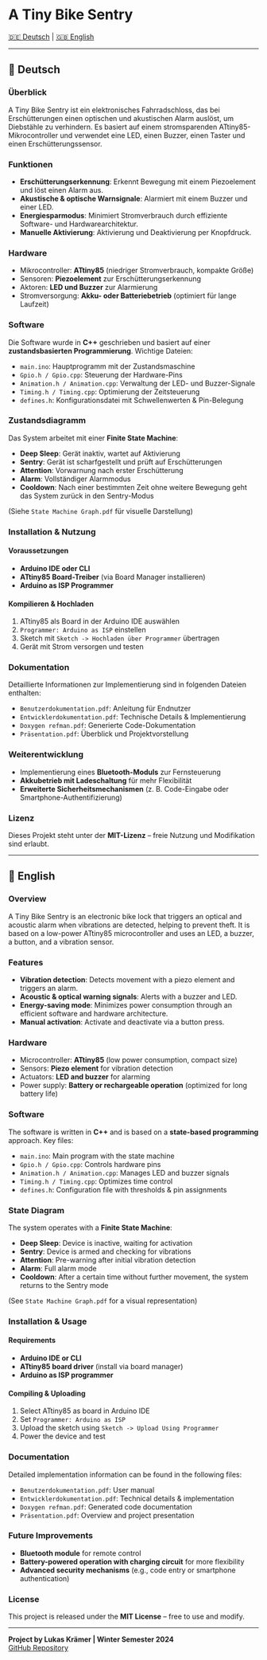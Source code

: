# A Tiny Bike Sentry

[🇩🇪 Deutsch](#-deutsch) | [🇬🇧 English](#-english)

---

## 📌 Deutsch

### Überblick
A Tiny Bike Sentry ist ein elektronisches Fahrradschloss, das bei Erschütterungen einen optischen und akustischen Alarm auslöst, um Diebstähle zu verhindern. Es basiert auf einem stromsparenden ATtiny85-Mikrocontroller und verwendet eine LED, einen Buzzer, einen Taster und einen Erschütterungssensor.

### Funktionen
- **Erschütterungserkennung**: Erkennt Bewegung mit einem Piezoelement und löst einen Alarm aus.
- **Akustische & optische Warnsignale**: Alarmiert mit einem Buzzer und einer LED.
- **Energiesparmodus**: Minimiert Stromverbrauch durch effiziente Software- und Hardwarearchitektur.
- **Manuelle Aktivierung**: Aktivierung und Deaktivierung per Knopfdruck.

### Hardware
- Mikrocontroller: **ATtiny85** (niedriger Stromverbrauch, kompakte Größe)
- Sensoren: **Piezoelement** zur Erschütterungserkennung
- Aktoren: **LED und Buzzer** zur Alarmierung
- Stromversorgung: **Akku- oder Batteriebetrieb** (optimiert für lange Laufzeit)

### Software
Die Software wurde in **C++** geschrieben und basiert auf einer **zustandsbasierten Programmierung**.
Wichtige Dateien:
- `main.ino`: Hauptprogramm mit der Zustandsmaschine
- `Gpio.h / Gpio.cpp`: Steuerung der Hardware-Pins
- `Animation.h / Animation.cpp`: Verwaltung der LED- und Buzzer-Signale
- `Timing.h / Timing.cpp`: Optimierung der Zeitsteuerung
- `defines.h`: Konfigurationsdatei mit Schwellenwerten & Pin-Belegung

### Zustandsdiagramm
Das System arbeitet mit einer **Finite State Machine**:
- **Deep Sleep**: Gerät inaktiv, wartet auf Aktivierung
- **Sentry**: Gerät ist scharfgestellt und prüft auf Erschütterungen
- **Attention**: Vorwarnung nach erster Erschütterung
- **Alarm**: Vollständiger Alarmmodus
- **Cooldown**: Nach einer bestimmten Zeit ohne weitere Bewegung geht das System zurück in den Sentry-Modus

(Siehe `State Machine Graph.pdf` für visuelle Darstellung)

### Installation & Nutzung
#### Voraussetzungen
- **Arduino IDE oder CLI**
- **ATtiny85 Board-Treiber** (via Board Manager installieren)
- **Arduino as ISP Programmer**

#### Kompilieren & Hochladen
1. ATtiny85 als Board in der Arduino IDE auswählen
2. `Programmer: Arduino as ISP` einstellen
3. Sketch mit `Sketch -> Hochladen über Programmer` übertragen
4. Gerät mit Strom versorgen und testen

### Dokumentation
Detaillierte Informationen zur Implementierung sind in folgenden Dateien enthalten:
- `Benutzerdokumentation.pdf`: Anleitung für Endnutzer
- `Entwicklerdokumentation.pdf`: Technische Details & Implementierung
- `Doxygen refman.pdf`: Generierte Code-Dokumentation
- `Präsentation.pdf`: Überblick und Projektvorstellung

### Weiterentwicklung
- Implementierung eines **Bluetooth-Moduls** zur Fernsteuerung
- **Akkubetrieb mit Ladeschaltung** für mehr Flexibilität
- **Erweiterte Sicherheitsmechanismen** (z. B. Code-Eingabe oder Smartphone-Authentifizierung)

### Lizenz
Dieses Projekt steht unter der **MIT-Lizenz** – freie Nutzung und Modifikation sind erlaubt.

---

## 📌 English

### Overview
A Tiny Bike Sentry is an electronic bike lock that triggers an optical and acoustic alarm when vibrations are detected, helping to prevent theft. It is based on a low-power ATtiny85 microcontroller and uses an LED, a buzzer, a button, and a vibration sensor.

### Features
- **Vibration detection**: Detects movement with a piezo element and triggers an alarm.
- **Acoustic & optical warning signals**: Alerts with a buzzer and LED.
- **Energy-saving mode**: Minimizes power consumption through an efficient software and hardware architecture.
- **Manual activation**: Activate and deactivate via a button press.

### Hardware
- Microcontroller: **ATtiny85** (low power consumption, compact size)
- Sensors: **Piezo element** for vibration detection
- Actuators: **LED and buzzer** for alarming
- Power supply: **Battery or rechargeable operation** (optimized for long battery life)

### Software
The software is written in **C++** and is based on a **state-based programming** approach.
Key files:
- `main.ino`: Main program with the state machine
- `Gpio.h / Gpio.cpp`: Controls hardware pins
- `Animation.h / Animation.cpp`: Manages LED and buzzer signals
- `Timing.h / Timing.cpp`: Optimizes time control
- `defines.h`: Configuration file with thresholds & pin assignments

### State Diagram
The system operates with a **Finite State Machine**:
- **Deep Sleep**: Device is inactive, waiting for activation
- **Sentry**: Device is armed and checking for vibrations
- **Attention**: Pre-warning after initial vibration detection
- **Alarm**: Full alarm mode
- **Cooldown**: After a certain time without further movement, the system returns to the Sentry mode

(See `State Machine Graph.pdf` for a visual representation)

### Installation & Usage
#### Requirements
- **Arduino IDE or CLI**
- **ATtiny85 board driver** (install via board manager)
- **Arduino as ISP programmer**

#### Compiling & Uploading
1. Select ATtiny85 as board in Arduino IDE
2. Set `Programmer: Arduino as ISP`
3. Upload the sketch using `Sketch -> Upload Using Programmer`
4. Power the device and test

### Documentation
Detailed implementation information can be found in the following files:
- `Benutzerdokumentation.pdf`: User manual
- `Entwicklerdokumentation.pdf`: Technical details & implementation
- `Doxygen refman.pdf`: Generated code documentation
- `Präsentation.pdf`: Overview and project presentation

### Future Improvements
- **Bluetooth module** for remote control
- **Battery-powered operation with charging circuit** for more flexibility
- **Advanced security mechanisms** (e.g., code entry or smartphone authentication)

### License
This project is released under the **MIT License** – free to use and modify.

---

**Project by Lukas Krämer | Winter Semester 2024**  
[GitHub Repository](https://github.com/kraemerlukas314/A-tiny-bike-sentry)
